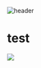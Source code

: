 ![header](https://capsule-render.vercel.app/api?type=waving&desc=2024%20-%201%20-%20Game%201%20team&text=CAT%20TOWN&animation=fadeIn&fontsize=30&color=gradient&customColorList=1,2,3&height=200&fontColor=ffffff&fontAlign=75&fontAlign=75&fontAlignY=45&descAlign=83.6&descAlignY=20)




# test
<img src="https://img.shields.io/badge/just%20the%20message-8A2BE2">
